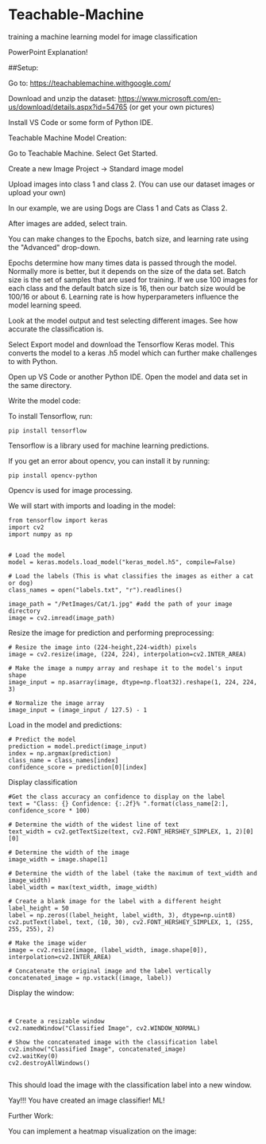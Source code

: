 # Teachable-Machine
training a machine learning model for image classification


PowerPoint Explanation!


##Setup:

Go to: https://teachablemachine.withgoogle.com/

Download and unzip the dataset: https://www.microsoft.com/en-us/download/details.aspx?id=54765 (or get your own pictures)

Install VS Code or some form of Python IDE. 

Teachable Machine Model Creation:

Go to Teachable Machine. Select Get Started.


Create a new Image Project -> Standard image model

Upload images into class 1 and class 2. (You can use our dataset images or upload your own)

In our example, we are using Dogs are Class 1 and Cats as Class 2. 

After images are added, select train. 

You can make changes to the Epochs, batch size, and learning rate using the "Advanced" drop-down.


Epochs determine how many times data is passed through the model. Normally more is better, but it depends on the size of the data set. Batch size is the set of samples that are used for training. 
If we use 100 images for each class and the default batch size is 16, then our batch size would be 100/16 or about 6. Learning rate is how hyperparameters influence the model learning speed. 


Look at the model output and test selecting different images. See how accurate the classification is. 

Select Export model and download the Tensorflow Keras model. This converts the model to a keras .h5 model which can further make challenges to with Python. 

Open up VS Code or another Python IDE. Open the model and data set in the same directory. 


Write the model code:

To install Tensorflow, run:

```
pip install tensorflow
```

Tensorflow is a library used for machine learning predictions. 


If you get an error about opencv, you can install it by running: 
```
pip install opencv-python
```
Opencv is used for image processing. 


We will start with imports and loading in the model:

```
from tensorflow import keras
import cv2
import numpy as np


# Load the model
model = keras.models.load_model("keras_model.h5", compile=False)

# Load the labels (This is what classifies the images as either a cat or dog)
class_names = open("labels.txt", "r").readlines()

image_path = "/PetImages/Cat/1.jpg" #add the path of your image directory 
image = cv2.imread(image_path)
```

Resize the image for prediction and performing preprocessing:

```
# Resize the image into (224-height,224-width) pixels
image = cv2.resize(image, (224, 224), interpolation=cv2.INTER_AREA)

# Make the image a numpy array and reshape it to the model's input shape
image_input = np.asarray(image, dtype=np.float32).reshape(1, 224, 224, 3)

# Normalize the image array
image_input = (image_input / 127.5) - 1
```

Load in the model and predictions: 

```
# Predict the model
prediction = model.predict(image_input)
index = np.argmax(prediction)
class_name = class_names[index]
confidence_score = prediction[0][index]
```
Display classification 

```
#Get the class accuracy an confidence to display on the label 
text = "Class: {} Confidence: {:.2f}% ".format(class_name[2:], confidence_score * 100)

# Determine the width of the widest line of text
text_width = cv2.getTextSize(text, cv2.FONT_HERSHEY_SIMPLEX, 1, 2)[0][0]

# Determine the width of the image
image_width = image.shape[1]

# Determine the width of the label (take the maximum of text_width and image_width)
label_width = max(text_width, image_width)

# Create a blank image for the label with a different height
label_height = 50
label = np.zeros((label_height, label_width, 3), dtype=np.uint8)
cv2.putText(label, text, (10, 30), cv2.FONT_HERSHEY_SIMPLEX, 1, (255, 255, 255), 2)

# Make the image wider
image = cv2.resize(image, (label_width, image.shape[0]), interpolation=cv2.INTER_AREA)

# Concatenate the original image and the label vertically
concatenated_image = np.vstack((image, label))
```

Display the window: 

```


# Create a resizable window
cv2.namedWindow("Classified Image", cv2.WINDOW_NORMAL)

# Show the concatenated image with the classification label
cv2.imshow("Classified Image", concatenated_image)
cv2.waitKey(0)
cv2.destroyAllWindows()


```
This should load the image with the classification label into a new window. 


Yay!!! You have created an image classifier! ML!


Further Work:

You can implement a heatmap visualization on the image:



